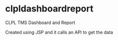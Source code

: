 # clpldashboardreport
CLPL TMS Dashboard and Report

Created using JSP and it calls an API to get the data
